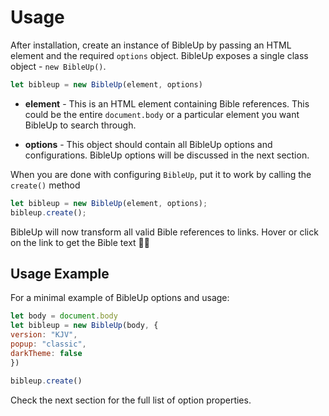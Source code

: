 # Usage
After installation, create an instance of BibleUp by passing an HTML element and the required `options` object. BibleUp exposes a single class object - `new BibleUp()`.

```js
let bibleup = new BibleUp(element, options)
```

- **element** - This is an HTML element containing Bible references. This could be the entire `document.body` or a particular element you want BibleUp to search through.

- **options**  - This object should contain all BibleUp options and configurations. BibleUp options will be discussed in the next section.


When you are done with configuring `BibleUp`, put it to work by calling the `create()` method

```js {2}
let bibleup = new BibleUp(element, options);
bibleup.create();
```

BibleUp will now transform all valid Bible references to links. Hover or click on the link to get the Bible text 🎉🎉

## Usage Example
For a minimal example of BibleUp options and usage:

```js
let body = document.body
let bibleup = new BibleUp(body, {
version: "KJV", 
popup: "classic", 
darkTheme: false
})

bibleup.create()
```
Check the next section for the full list of option properties.
